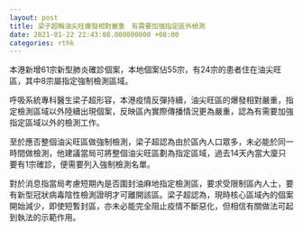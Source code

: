 ```yaml
---
layout: post
title: 梁子超稱油尖旺爆發相對嚴重　有需要加強指定區外檢測
date: 2021-01-22 22:43:08.000000000 +08:00
categories: rthk
---
```


本港新增61宗新型肺炎確診個案，本地個案佔55宗，有24宗的患者住在油尖旺區，其中8宗屬指定強制檢測區域。

呼吸系統專科醫生梁子超形容，本港疫情反彈持續，油尖旺區的爆發相對嚴重，指定檢測區域以外陸續出現個案，反映區內實際傳播情況更為嚴重，認為有需要加強指定區域以外的檢測工作。

至於應否整個油尖旺區做強制檢測，梁子超認為由於區內人口眾多，未必能於同一時間做檢測，他建議當局可將整個油尖旺區劃為指定區域，過去14天內當大廈只要有1宗確診，便需要列入強制檢測名單。

對於消息指當局考慮短期內是否圍封油麻地指定檢測區，要求受限制區內人士，要有新型冠狀病毒陰性檢測證明才可離開該區。梁子超認為，現時核心區域內的個案開始減少，即使短暫封區，亦未必能完全阻止疫情不斷惡化，但相信有關做法可起到執法的示範作用。
